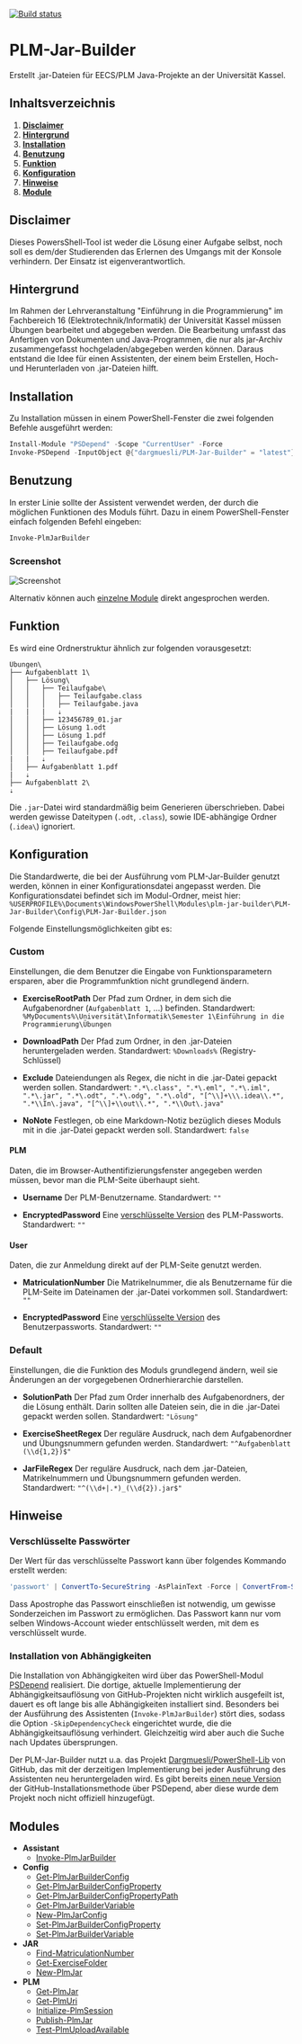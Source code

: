 [![Build status](https://ci.appveyor.com/api/projects/status/ba8i29gqp62lw4rp/branch/master?svg=true)](https://ci.appveyor.com/project/Dargmuesli/plm-jar-builder/branch/master)

# PLM-Jar-Builder
Erstellt .jar-Dateien für EECS/PLM Java-Projekte an der Universität Kassel.

## Inhaltsverzeichnis
1. **[Disclaimer](#Disclaimer)**
2. **[Hintergrund](#Background)**
3. **[Installation](#Installation)**
4. **[Benutzung](#Usage)**
5. **[Funktion](#Functionality)**
6. **[Konfiguration](#Configuration)**
7. **[Hinweise](#Hints)**
8. **[Module](#Modules)**

<a name="Disclaimer"></a>

## Disclaimer
Dieses PowersShell-Tool ist weder die Lösung einer Aufgabe selbst, noch soll es dem/der Studierenden das Erlernen des Umgangs mit der Konsole verhindern. Der Einsatz ist eigenverantwortlich.

<a name="Background"></a>

## Hintergrund
Im Rahmen der Lehrveranstaltung "Einführung in die Programmierung" im Fachbereich 16 (Elektrotechnik/Informatik) der Universität Kassel müssen Übungen bearbeitet und abgegeben werden.
Die Bearbeitung umfasst das Anfertigen von Dokumenten und Java-Programmen, die nur als jar-Archiv zusammengefasst hochgeladen/abgegeben werden können.
Daraus entstand die Idee für einen Assistenten, der einem beim Erstellen, Hoch- und Herunterladen von .jar-Dateien hilft.

<a name="Installation"></a>

## Installation
Zu Installation müssen in einem PowerShell-Fenster die zwei folgenden Befehle ausgeführt werden:

```PowerShell
Install-Module "PSDepend" -Scope "CurrentUser" -Force
Invoke-PSDepend -InputObject @{"dargmuesli/PLM-Jar-Builder" = "latest"} -Install -Force
```

<a name="Usage"></a>

## Benutzung
In erster Linie sollte der Assistent verwendet werden, der durch die möglichen Funktionen des Moduls führt.
Dazu in einem PowerShell-Fenster einfach folgenden Befehl eingeben:

```PowerShell
Invoke-PlmJarBuilder
```

### Screenshot
![Screenshot](Resources/Screenshot.png "Screenshot")

Alternativ können auch [einzelne Module](#Module) direkt angesprochen werden.

<a name="Functionality"></a>

## Funktion
Es wird eine Ordnerstruktur ähnlich zur folgenden vorausgesetzt:

```
Übungen\
├── Aufgabenblatt 1\
│   ├── Lösung\
│   │   ├── Teilaufgabe\
│   │   │   ├── Teilaufgabe.class
│   │   │   ├── Teilaufgabe.java
|   |   |   ⇣
│   │   ├── 123456789_01.jar
│   │   ├── Lösung 1.odt
│   │   ├── Lösung 1.pdf
│   │   ├── Teilaufgabe.odg
│   │   ├── Teilaufgabe.pdf
|   |   ⇣
│   ├── Aufgabenblatt 1.pdf
|   ⇣
├── Aufgabenblatt 2\
⇣
```

Die `.jar`-Datei wird standardmäßig beim Generieren überschrieben.
Dabei werden gewisse Dateitypen (`.odt`, `.class`), sowie IDE-abhängige Ordner (`.idea\`) ignoriert.

<a name="Configuration"></a>

## Konfiguration
Die Standardwerte, die bei der Ausführung vom PLM-Jar-Builder genutzt werden, können in einer Konfigurationsdatei angepasst werden.
Die Konfigurationsdatei befindet sich im Modul-Ordner, meist hier: `%USERPROFILE%\Documents\WindowsPowerShell\Modules\plm-jar-builder\PLM-Jar-Builder\Config\PLM-Jar-Builder.json`

Folgende Einstellungsmöglichkeiten gibt es:


### Custom
Einstellungen, die dem Benutzer die Eingabe von Funktionsparametern ersparen, aber die Programmfunktion nicht grundlegend ändern.

- **ExerciseRootPath**
Der Pfad zum Ordner, in dem sich die Aufgabenordner (`Aufgabenblatt 1`, ...) befinden.
Standardwert: `%MyDocuments%\Universität\Informatik\Semester 1\Einführung in die Programmierung\Übungen`

- **DownloadPath**
Der Pfad zum Ordner, in den .jar-Dateien heruntergeladen werden.
Standardwert: `%Downloads%` (Registry-Schlüssel)

- **Exclude**
Dateiendungen als Regex, die nicht in die .jar-Datei gepackt werden sollen.
Standardwert: `".*\.class", ".*\.eml", ".*\.iml", ".*\.jar", ".*\.odt", ".*\.odg", ".*\.old", "[^\\]+\\\.idea\\.*", ".*\\In\.java", "[^\\]+\\out\\.*", ".*\\Out\.java"`

- **NoNote**
Festlegen, ob eine Markdown-Notiz bezüglich dieses Moduls mit in die .jar-Datei gepackt werden soll.
Standardwert: `false`


#### PLM
Daten, die im Browser-Authentifizierungsfenster angegeben werden müssen, bevor man die PLM-Seite überhaupt sieht.

- **Username**
Der PLM-Benutzername.
Standardwert: `""`

- **EncryptedPassword**
Eine [verschlüsselte Version](#verschlüsselte-passwörter) des PLM-Passworts.
Standardwert: `""`


#### User
Daten, die zur Anmeldung direkt auf der PLM-Seite genutzt werden.

- **MatriculationNumber**
Die Matrikelnummer, die als Benutzername für die PLM-Seite im Dateinamen der .jar-Datei vorkommen soll.
Standardwert: `""`

- **EncryptedPassword**
Eine [verschlüsselte Version](#verschlüsselte-passwörter) des Benutzerpassworts.
Standardwert: `""`


### Default
Einstellungen, die die Funktion des Moduls grundlegend ändern, weil sie Änderungen an der vorgegebenen Ordnerhierarchie darstellen.

- **SolutionPath**
Der Pfad zum Order innerhalb des Aufgabenordners, der die Lösung enthält.
Darin sollten alle Dateien sein, die in die .jar-Datei gepackt werden sollen.
Standardwert: `"Lösung"`

- **ExerciseSheetRegex**
Der reguläre Ausdruck, nach dem Aufgabenordner und Übungsnummern gefunden werden.
Standardwert: `"^Aufgabenblatt (\\d{1,2})$"`

- **JarFileRegex**
Der reguläre Ausdruck, nach dem .jar-Dateien, Matrikelnummern und Übungsnummern gefunden werden.
Standardwert: `"^(\\d+|.*)_(\\d{2}).jar$"`

<a name="Hints"></a>

## Hinweise

### Verschlüsselte Passwörter
Der Wert für das verschlüsselte Passwort kann über folgendes Kommando erstellt werden:

```PowerShell
'passwort' | ConvertTo-SecureString -AsPlainText -Force | ConvertFrom-SecureString
```

Dass Apostrophe das Passwort einschließen ist notwendig, um gewisse Sonderzeichen im Passwort zu ermöglichen.
Das Passwort kann nur vom selben Windows-Account wieder entschlüsselt werden, mit dem es verschlüsselt wurde.


### Installation von Abhängigkeiten
Die Installation von Abhängigkeiten wird über das PowerShell-Modul [PSDepend](https://github.com/RamblingCookieMonster/PSDepend) realisiert. Die dortige, aktuelle Implementierung der Abhängigkeitsauflösung von GitHub-Projekten nicht wirklich ausgefeilt ist, dauert es oft lange bis alle Abhängigkeiten installiert sind. Besonders bei der Ausführung des Assistenten (`Invoke-PlmJarBuilder`) stört dies, sodass die Option `-SkipDependencyCheck` eingerichtet wurde, die die Abhängigkeitsauflösung verhindert. Gleichzeitig wird aber auch die Suche nach Updates übersprungen.

Der PLM-Jar-Builder nutzt u.a. das Projekt [Dargmuesli/PowerShell-Lib](https://github.com/Dargmuesli/PowerShell-Lib) von GitHub, das mit der derzeitigen Implementierung bei jeder Ausführung des Assistenten neu heruntergeladen wird. Es gibt bereits [einen neue Version](https://github.com/RamblingCookieMonster/PSDepend/pull/46) der GitHub-Installationsmethode über PSDepend, aber diese wurde dem Projekt noch nicht offiziell hinzugefügt.

<a name="Modules"></a>

## Modules
- **Assistant**
  - [Invoke-PlmJarBuilder](PLM-Jar-Builder/Docs/Invoke-PlmJarBuilder.md)
- **Config**
  - [Get-PlmJarBuilderConfig](PLM-Jar-Builder/Docs/Get-PlmJarBuilderConfig.md)
  - [Get-PlmJarBuilderConfigProperty](PLM-Jar-Builder/Docs/Get-PlmJarBuilderConfigProperty.md)
  - [Get-PlmJarBuilderConfigPropertyPath](PLM-Jar-Builder/Docs/Get-PlmJarBuilderConfigPropertyPath.md)
  - [Get-PlmJarBuilderVariable](PLM-Jar-Builder/Docs/Get-PlmJarBuilderVariable.md)
  - [New-PlmJarConfig](PLM-Jar-Builder/Docs/New-PlmJarConfig.md)
  - [Set-PlmJarBuilderConfigProperty](PLM-Jar-Builder/Docs/Set-PlmJarBuilderConfigProperty.md)
  - [Set-PlmJarBuilderVariable](PLM-Jar-Builder/Docs/Set-PlmJarBuilderVariable.md)
- **JAR**
  - [Find-MatriculationNumber](PLM-Jar-Builder/Docs/Find-MatriculationNumber.md)
  - [Get-ExerciseFolder](PLM-Jar-Builder/Docs/Get-ExerciseFolder.md)
  - [New-PlmJar](PLM-Jar-Builder/Docs/New-PlmJar.md)
- **PLM**
  - [Get-PlmJar](PLM-Jar-Builder/Docs/Get-PlmJar.md)
  - [Get-PlmUri](PLM-Jar-Builder/Docs/Get-PlmUri.md)
  - [Initialize-PlmSession](PLM-Jar-Builder/Docs/Initialize-PlmSession.md)
  - [Publish-PlmJar](PLM-Jar-Builder/Docs/Publish-PlmJar.md)
  - [Test-PlmUploadAvailable](PLM-Jar-Builder/Docs/Test-PlmUploadAvailable.md)
